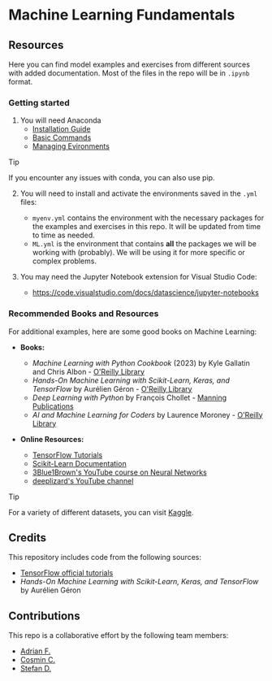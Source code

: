 # Machine Learning Fundamentals

## Resources
Here you can find model examples and exercises from different sources with added documentation. Most of the files in the repo will be in `.ipynb` format.

### Getting started
1. You will need Anaconda
    - [Installation Guide](https://conda.io/projects/conda/en/latest/user-guide/install/index.html)
    - [Basic Commands](https://conda.io/projects/conda/en/latest/user-guide/getting-started.html)
    - [Managing Evironments](https://conda.io/projects/conda/en/latest/user-guide/tasks/manage-environments.html)

>[!TIP]
> If you encounter any issues with conda, you can also use pip.

2. You will need to install and activate the environments saved in the `.yml` files:
    - `myenv.yml` contains the environment with the necessary packages for the examples and exercises in this repo. It will be updated from time to time as needed.
    - `ML.yml` is the environment that contains **all** the packages we will be working with (probably). We will be using it for more specific or complex problems.

3. You may need the Jupyter Notebook extension for Visual Studio Code:
     - https://code.visualstudio.com/docs/datascience/jupyter-notebooks

### Recommended Books and Resources
For additional examples, here are some good books on Machine Learning:

- **Books:**
    - _Machine Learning with Python Cookbook_ (2023) by Kyle Gallatin and Chris Albon - [O'Reilly Library](https://www.oreilly.com/library/view/machine-learning-with/9781098135713/)
    - _Hands-On Machine Learning with Scikit-Learn, Keras, and TensorFlow_ by Aurélien Géron - [O'Reilly Library](https://www.oreilly.com/library/view/hands-on-machine-learning/9781492032632/)
    - _Deep Learning with Python_ by François Chollet - [Manning Publications](https://www.manning.com/books/deep-learning-with-python)
    - _AI and Machine Learning for Coders_ by Laurence Moroney - [O'Reilly Library](https://www.oreilly.com/library/view/ai-and-machine/9781492078180/)

- **Online Resources:**
    - [TensorFlow Tutorials](https://www.tensorflow.org/tutorials)
    - [Scikit-Learn Documentation](https://scikit-learn.org/stable)
    - [3Blue1Brown's YouTube course on Neural Networks](https://youtu.be/aircAruvnKk?si=KxRL0zcjHgb4QB8L)
    - [deeplizard's YouTube channel](https://www.youtube.com/@deeplizard/featured)

>[!TIP]
> For a variety of different datasets, you can visit [Kaggle](https://www.kaggle.com/datasets).

## Credits
This repository includes code from the following sources:
- [TensorFlow official tutorials](https://www.tensorflow.org/tutorials)
- _Hands-On Machine Learning with Scikit-Learn, Keras, and TensorFlow_ by Aurélien Géron

## Contributions
This repo is a collaborative effort by the following team members:
- [Adrian F.](https://github.com/Adrifot)
- [Cosmin C.](https://github.com/cosmincalinov)
- [Stefan D.](https://github.com/stefan-dnc)